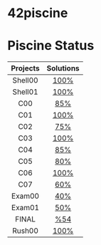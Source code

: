 # 42piscine
 # Piscine Status
| Projects      | Solutions  |
| :--------------:| :----------:|
| Shell00 | [100%](./Shell00) |
| Shell01 |  [100%](./Shell01)  |
| C00 | [85%](./C00) | 
| C01 | [100%](./C01) | 
| C02 | [75%](./C02) | 
| C03 |  [100%](./C03) | 
| C04 |  [85%](./C04)| 
| C05 | [80%](./C05)| 
| C06 | [100%](./C06) | 
| C07 |  [60%](./C07)| 
| Exam00 | [40%](./EXAM01) | 
| Exam01 | [50%](./EXAM00) | 
| FINAL | [%54](./EXAM02) | 
| Rush00 | [100%](./Rush00) |
